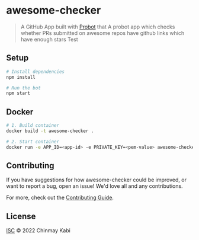 # awesome-checker

> A GitHub App built with [Probot](https://github.com/probot/probot) that A probot app which checks whether PRs submitted on awesome repos have github links which have enough stars
Test
## Setup

```sh
# Install dependencies
npm install

# Run the bot
npm start
```

## Docker

```sh
# 1. Build container
docker build -t awesome-checker .

# 2. Start container
docker run -e APP_ID=<app-id> -e PRIVATE_KEY=<pem-value> awesome-checker
```

## Contributing

If you have suggestions for how awesome-checker could be improved, or want to report a bug, open an issue! We'd love all and any contributions.

For more, check out the [Contributing Guide](CONTRIBUTING.md).

## License

[ISC](LICENSE) © 2022 Chinmay Kabi
